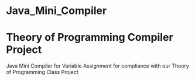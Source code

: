 # Java_Mini_Compiler #

# Theory of Programming Compiler Project 
Java Mini Compiler for Variable Assignment for compliance with our Theory of Programming Class Project